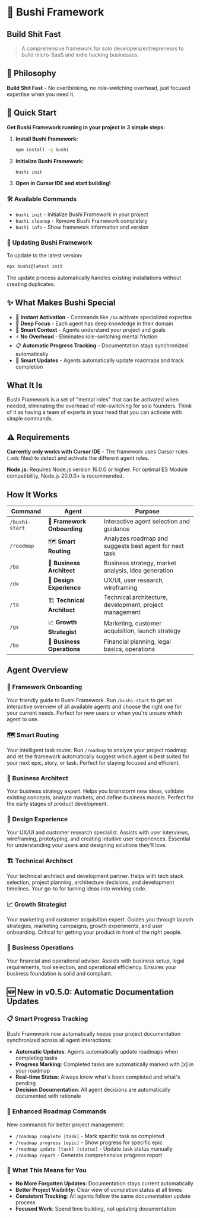 # 🚀 Bushi Framework
## Build Shit Fast
> A comprehensive framework for solo developers/entrepreneurs to build micro-SaaS and indie hacking businesses.


## 🎯 **Philosophy**

**Build Shit Fast** - No overthinking, no role-switching overhead, just focused expertise when you need it.


## 🚀 Quick Start

**Get Bushi Framework running in your project in 3 simple steps:**

1. **Install Bushi Framework:**
   ```bash
   npm install -g bushi
   ```

2. **Initialize Bushi Framework:**
   ```bash
   bushi init
   ```

3. **Open in Cursor IDE and start building!**

### 🛠️ **Available Commands**

- `bushi init` - Initialize Bushi Framework in your project
- `bushi cleanup` - Remove Bushi Framework completely
- `bushi info` - Show framework information and version

### 🔄 **Updating Bushi Framework**

To update to the latest version:
```bash
npx bushi@latest init
```

The update process automatically handles existing installations without creating duplicates.


## ✨ **What Makes Bushi Special**

- 🚀 **Instant Activation** - Commands like `/ba` activate specialized expertise
- 🎯 **Deep Focus** - Each agent has deep knowledge in their domain  
- 🧠 **Smart Context** - Agents understand your project and goals
- ⚡ **No Overhead** - Eliminates role-switching mental friction
- 📋 **Automatic Progress Tracking** - Documentation stays synchronized automatically
- 🔄 **Smart Updates** - Agents automatically update roadmaps and track completion


## What It Is

Bushi Framework is a set of "mental roles" that can be activated when needed, eliminating the overhead of role-switching for solo founders. Think of it as having a team of experts in your head that you can activate with simple commands.

## ⚠️ Requirements

**Currently only works with Cursor IDE** - The framework uses Cursor rules (`.mdc` files) to detect and activate the different agent roles.

**Node.js:** Requires Node.js version 16.0.0 or higher. For optimal ES Module compatibility, Node.js 20.0.0+ is recommended.


## How It Works

| Command | Agent | Purpose |
|---------|-------|---------|
| `/bushi-start` | 🚀 **Framework Onboarding** | Interactive agent selection and guidance |
| `/roadmap` | 🗺️ **Smart Routing** | Analyzes roadmap and suggests best agent for next task |
| `/ba` | 🎯 **Business Architect** | Business strategy, market analysis, idea generation |
| `/dx` | 🎨 **Design Experience** | UX/UI, user research, wireframing |
| `/ta` | 🏗️ **Technical Architect** | Technical architecture, development, project management |
| `/gs` | 📈 **Growth Strategist** | Marketing, customer acquisition, launch strategy |
| `/bo` | 💼 **Business Operations** | Financial planning, legal basics, operations |


## Agent Overview

### 🚀 Framework Onboarding
Your friendly guide to Bushi Framework. Run `/bushi-start` to get an interactive overview of all available agents and choose the right one for your current needs. Perfect for new users or when you're unsure which agent to use.

### 🗺️ Smart Routing
Your intelligent task router. Run `/roadmap` to analyze your project roadmap and let the framework automatically suggest which agent is best suited for your next epic, story, or task. Perfect for staying focused and efficient.

### 🎯 Business Architect
Your business strategy expert. Helps you brainstorm new ideas, validate existing concepts, analyze markets, and define business models. Perfect for the early stages of product development.

### 🎨 Design Experience  
Your UX/UI and customer research specialist. Assists with user interviews, wireframing, prototyping, and creating intuitive user experiences. Essential for understanding your users and designing solutions they'll love.

### 🏗️ Technical Architect
Your technical architect and development partner. Helps with tech stack selection, project planning, architecture decisions, and development timelines. Your go-to for turning ideas into working code.

### 📈 Growth Strategist
Your marketing and customer acquisition expert. Guides you through launch strategies, marketing campaigns, growth experiments, and user onboarding. Critical for getting your product in front of the right people.

### 💼 Business Operations
Your financial and operational advisor. Assists with business setup, legal requirements, tool selection, and operational efficiency. Ensures your business foundation is solid and compliant.

## 🆕 **New in v0.5.0: Automatic Documentation Updates**

### 📋 **Smart Progress Tracking**
Bushi Framework now automatically keeps your project documentation synchronized across all agent interactions:

- **Automatic Updates**: Agents automatically update roadmaps when completing tasks
- **Progress Marking**: Completed tasks are automatically marked with [x] in your roadmap
- **Real-time Status**: Always know what's been completed and what's pending
- **Decision Documentation**: All agent decisions are automatically documented with rationale

### 🚀 **Enhanced Roadmap Commands**
New commands for better project management:

- `/roadmap complete [task]` - Mark specific task as completed
- `/roadmap progress [epic]` - Show progress for specific epic
- `/roadmap update [task] [status]` - Update task status manually
- `/roadmap report` - Generate comprehensive progress report

### 🎯 **What This Means for You**
- **No More Forgotten Updates**: Documentation stays current automatically
- **Better Project Visibility**: Clear view of completion status at all times
- **Consistent Tracking**: All agents follow the same documentation update process
- **Focused Work**: Spend time building, not updating documentation
